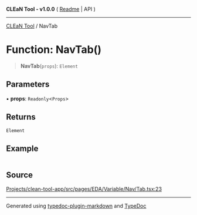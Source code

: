 **CLEaN Tool - v1.0.0** ( [Readme](../README.md) \| API )

***

[CLEaN Tool](../exports.md) / NavTab

# Function: NavTab()

> **NavTab**(`props`): `Element`

## Parameters

▪ **props**: `Readonly`\<`Props`\>

## Returns

`Element`

## Example

```ts

```

## Source

[Projects/clean-tool-app/src/pages/EDA/Variable/Nav/Tab.tsx:23](https://github.com/yuckyh/clean-tool-app/)

***

Generated using [typedoc-plugin-markdown](https://www.npmjs.com/package/typedoc-plugin-markdown) and [TypeDoc](https://typedoc.org/)
